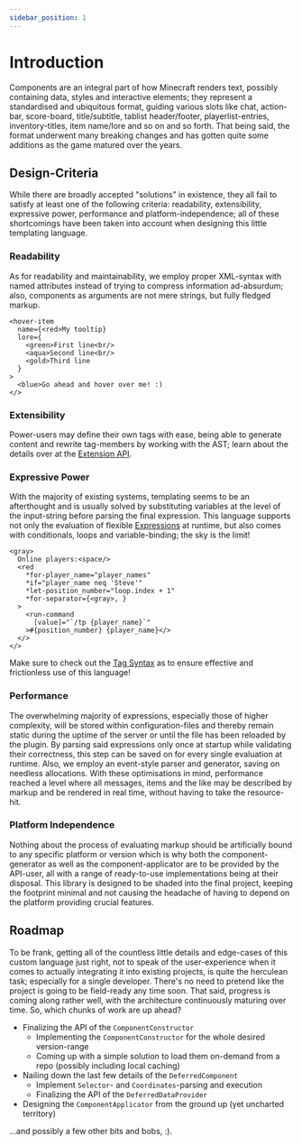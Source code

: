 ```yaml
---
sidebar_position: 1
---
```


# Introduction

Components are an integral part of how Minecraft renders text, possibly containing data, styles and interactive elements; they represent a standardised and ubiquitous format, guiding various slots like chat, action-bar, score-board, title/subtitle, tablist header/footer, playerlist-entries, inventory-titles, item name/lore and so on and so forth. That being said, the format underwent many breaking changes and has gotten quite some additions as the game matured over the years.

## Design-Criteria

While there are broadly accepted "solutions" in existence, they all fail to satisfy at least one of the following criteria: readability, extensibility, expressive power, performance and platform-independence; all of these shortcomings have been taken into account when designing this little templating language.

### Readability

As for readability and maintainability, we employ proper XML-syntax with named attributes instead of trying to compress information ad-absurdum; also, components as arguments are not mere strings, but fully fledged markup.

```component-markup
<hover-item
  name={<red>My tooltip}
  lore={
    <green>First line<br/>
    <aqua>Second line<br/>
    <gold>Third line
  }
>
  <blue>Go ahead and hover over me! :)
</>
```

### Extensibility

Power-users may define their own tags with ease, being able to generate content and rewrite tag-members by working with the AST; learn about the details over at the [Extension API](./extension_api).

### Expressive Power

With the majority of existing systems, templating seems to be an afterthought and is usually solved by substituting variables at the level of the input-string before parsing the final expression. This language supports not only the evaluation of flexible [Expressions](./expression_syntax) at runtime, but also comes with conditionals, loops and variable-binding; the sky is the limit!

```component-markup
<gray>
  Online players:<space/>
  <red
    *for-player_name="player_names"
    *if="player_name neq 'Steve'"
    *let-position_number="loop.index + 1"
    *for-separator={<gray>, }
  >
    <run-command
      [value]="`/tp {player_name}`"
    >#{position_number} {player_name}</>
  </>
</>
```

Make sure to check out the [Tag Syntax](./tag_syntax) as to ensure effective and frictionless use of this language!

### Performance

The overwhelming majority of expressions, especially those of higher complexity, will be stored within configuration-files and thereby remain static during the uptime of the server or until the file has been reloaded by the plugin. By parsing said expressions only once at startup while validating their correctness, this step can be saved on for every single evaluation at runtime. Also, we employ an event-style parser and generator, saving on needless allocations. With these optimisations in mind, performance reached a level where all messages, items and the like may be described by markup and be rendered in real time, without having to take the resource-hit.

### Platform Independence

Nothing about the process of evaluating markup should be artificially bound to any specific platform or version which is why both the component-generator as well as the component-applicator are to be provided by the API-user, all with a range of ready-to-use implementations being at their disposal. This library is designed to be shaded into the final project, keeping the footprint minimal and not causing the headache of having to depend on the platform providing crucial features.

## Roadmap

To be frank, getting all of the countless little details and edge-cases of this custom language just right, not to speak of the user-experience when it comes to actually integrating it into existing projects, is quite the herculean task; especially for a single developer. There's no need to pretend like the project is going to be field-ready any time soon. That said, progress is coming along rather well, with the architecture continuously maturing over time. So, which chunks of work are up ahead?

- Finalizing the API of the `ComponentConstructor`
  - Implementing the `ComponentConstructor` for the whole desired version-range
  - Coming up with a simple solution to load them on-demand from a repo (possibly including local caching)
- Nailing down the last few details of the `DeferredComponent`
  - Implement `Selector`- and `Coordinates`-parsing and execution
  - Finalizing the API of the `DeferredDataProvider`
- Designing the `ComponentApplicator` from the ground up (yet uncharted territory)

...and possibly a few other bits and bobs, :).